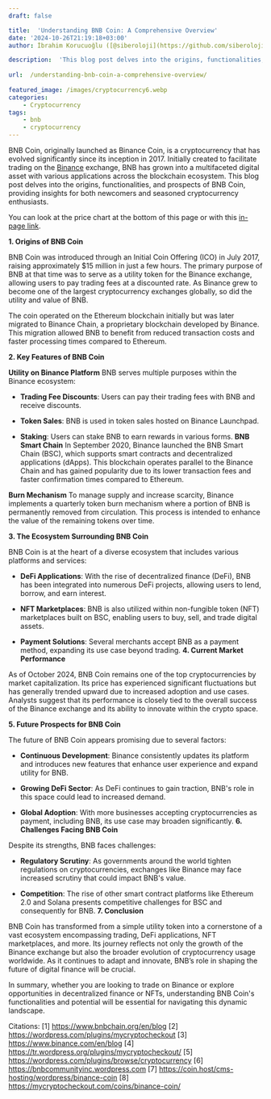 ```yaml
---
draft: false

title:  'Understanding BNB Coin: A Comprehensive Overview'
date: '2024-10-26T21:19:18+03:00'
author: İbrahim Korucuoğlu ([@siberoloji](https://github.com/siberoloji))

description:  'This blog post delves into the origins, functionalities, and prospects of BNB Coin, providing insights for both newcomers and seasoned cryptocurrency enthusiasts.' 
 
url:  /understanding-bnb-coin-a-comprehensive-overview/
 
featured_image: /images/cryptocurrency6.webp
categories:
    - Cryptocurrency
tags:
    - bnb
    - cryptocurrency
---
```



BNB Coin, originally launched as Binance Coin, is a cryptocurrency that has evolved significantly since its inception in 2017. Initially created to facilitate trading on the <a href="https://www.binance.com/en" target="_blank" rel="noopener" title="">Binance</a> exchange, BNB has grown into a multifaceted digital asset with various applications across the blockchain ecosystem. This blog post delves into the origins, functionalities, and prospects of BNB Coin, providing insights for both newcomers and seasoned cryptocurrency enthusiasts.



You can look at the price chart at the bottom of this page or with this <a href="#pricechart" title="in-page link">in-page link</a>.



**1. Origins of BNB Coin**



BNB Coin was introduced through an Initial Coin Offering (ICO) in July 2017, raising approximately $15 million in just a few hours. The primary purpose of BNB at that time was to serve as a utility token for the Binance exchange, allowing users to pay trading fees at a discounted rate. As Binance grew to become one of the largest cryptocurrency exchanges globally, so did the utility and value of BNB.



The coin operated on the Ethereum blockchain initially but was later migrated to Binance Chain, a proprietary blockchain developed by Binance. This migration allowed BNB to benefit from reduced transaction costs and faster processing times compared to Ethereum.



**2. Key Features of BNB Coin**



**Utility on Binance Platform** BNB serves multiple purposes within the Binance ecosystem:


* **Trading Fee Discounts**: Users can pay their trading fees with BNB and receive discounts.

* **Token Sales**: BNB is used in token sales hosted on Binance Launchpad.

* **Staking**: Users can stake BNB to earn rewards in various forms.
**BNB Smart Chain** In September 2020, Binance launched the BNB Smart Chain (BSC), which supports smart contracts and decentralized applications (dApps). This blockchain operates parallel to the Binance Chain and has gained popularity due to its lower transaction fees and faster confirmation times compared to Ethereum.



**Burn Mechanism** To manage supply and increase scarcity, Binance implements a quarterly token burn mechanism where a portion of BNB is permanently removed from circulation. This process is intended to enhance the value of the remaining tokens over time.



**3. The Ecosystem Surrounding BNB Coin**



BNB Coin is at the heart of a diverse ecosystem that includes various platforms and services:


* **DeFi Applications**: With the rise of decentralized finance (DeFi), BNB has been integrated into numerous DeFi projects, allowing users to lend, borrow, and earn interest.

* **NFT Marketplaces**: BNB is also utilized within non-fungible token (NFT) marketplaces built on BSC, enabling users to buy, sell, and trade digital assets.

* **Payment Solutions**: Several merchants accept BNB as a payment method, expanding its use case beyond trading.
**4. Current Market Performance**



As of October 2024, BNB Coin remains one of the top cryptocurrencies by market capitalization. Its price has experienced significant fluctuations but has generally trended upward due to increased adoption and use cases. Analysts suggest that its performance is closely tied to the overall success of the Binance exchange and its ability to innovate within the crypto space.



**5. Future Prospects for BNB Coin**



The future of BNB Coin appears promising due to several factors:


* **Continuous Development**: Binance consistently updates its platform and introduces new features that enhance user experience and expand utility for BNB.

* **Growing DeFi Sector**: As DeFi continues to gain traction, BNB's role in this space could lead to increased demand.

* **Global Adoption**: With more businesses accepting cryptocurrencies as payment, including BNB, its use case may broaden significantly.
**6. Challenges Facing BNB Coin**



Despite its strengths, BNB faces challenges:


* **Regulatory Scrutiny**: As governments around the world tighten regulations on cryptocurrencies, exchanges like Binance may face increased scrutiny that could impact BNB's value.

* **Competition**: The rise of other smart contract platforms like Ethereum 2.0 and Solana presents competitive challenges for BSC and consequently for BNB.
**7. Conclusion**



BNB Coin has transformed from a simple utility token into a cornerstone of a vast ecosystem encompassing trading, DeFi applications, NFT marketplaces, and more. Its journey reflects not only the growth of the Binance exchange but also the broader evolution of cryptocurrency usage worldwide. As it continues to adapt and innovate, BNB’s role in shaping the future of digital finance will be crucial.



In summary, whether you are looking to trade on Binance or explore opportunities in decentralized finance or NFTs, understanding BNB Coin's functionalities and potential will be essential for navigating this dynamic landscape.


Citations: [1] https://www.bnbchain.org/en/blog [2] https://wordpress.com/plugins/mycryptocheckout [3] https://www.binance.com/en/blog [4] https://tr.wordpress.org/plugins/mycryptocheckout/ [5] https://wordpress.com/plugins/browse/cryptocurrency [6] <a href="https://bnbcommunityinc.wordpress.com" target="_blank" rel="noopener" title="">https://bnbcommunityinc.wordpress.com</a> [7] https://coin.host/cms-hosting/wordpress/binance-coin [8] https://mycryptocheckout.com/coins/binance-coin/

